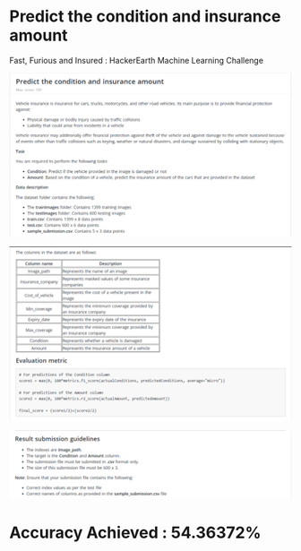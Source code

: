 # Predict the condition and insurance amount
Fast, Furious and Insured : HackerEarth Machine Learning Challenge

![](images/new1.PNG)

![](images/new2.PNG)

![](images/new3.PNG)

# Accuracy Achieved : 54.36372%
